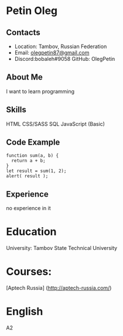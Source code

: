 # Petin Oleg
## Contacts
* Location: Tambov, Russian Federation 
* Email: olegpetin87@gmail.com
* Discord:bobaleh#9058
GitHub: OlegPetin
## About Me
I want to learn programming

## Skills
HTML
CSS/SASS
SQL
JavaScript (Basic)

## Code Example
```
function sum(a, b) {
  return a + b;
}
let result = sum(1, 2);
alert( result );
```
## Experience
no experience in it
# Education
University: Tambov State Technical University
# Courses:
[Aptech Russia] (http://aptech-russia.com/)

# English
A2
